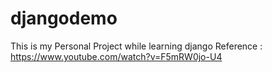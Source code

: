 # djangodemo
This is my Personal Project while learning django
Reference : https://www.youtube.com/watch?v=F5mRW0jo-U4
